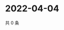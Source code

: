 # 2022-04-04

共 0 条

<!-- BEGIN WEIBO -->
<!-- 最后更新时间 Mon Apr 04 2022 17:13:17 GMT+0800 (China Standard Time) -->

<!-- END WEIBO -->
